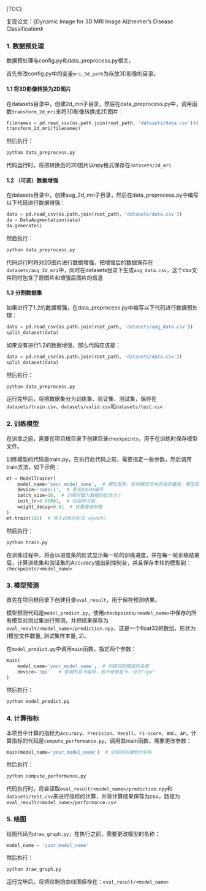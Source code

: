 [TOC]

复现论文：《Dynamic Image for 3D MRI Image Alzheimer’s Disease Classification》

### 1. 数据预处理

数据预处理与config.py和data_preprocess.py相关。

首先修改config.py中的变量`mri_3d_path`为存放3D影像的目录。

#### 1.1 将3D影像转换为2D图片

在datasets目录中，创建2d_mri子目录，然后在data_preprocess.py中，调用函数`transform_2d_mri`来将3D影像转换成2D图片：

```python
filenames = pd.read_csv(os.path.join(root_path, 'datasets/data.csv'))['filename'].values
transform_2d_mri(filenames)
```

然后执行：

```bash
python data_preprocess.py
```

代码运行时，将把转换后的2D图片以npy格式保存在`datasets/2d_mri`

#### 1.2 （可选）数据增强

在datasets目录中，创建aug_2d_mri子目录，然后在data_preprocess.py中编写以下代码进行数据增强：

```python
data = pd.read_csv(os.path.join(root_path, 'datasets/data.csv'))
da = DataAugmentation(data)
da.generate()
```

然后执行：

```bash
python data_preprocess.py
```

代码运行时将对2D图片进行数据增强，把增强后的数据保存在`datasets/aug_2d_mri`中，同时在datasets目录下生成`aug_data.csv`，这个csv文件同时包含了原图片和增强后图片的信息

#### 1.3 分割数据集

如果进行了1.2的数据增强，在data_preprocess.py中编写以下代码进行数据预处理：

```python
data = pd.read_csv(os.path.join(root_path, 'datasets/aug_data.csv'))
split_dataset(data)
```

如果没有进行1.2的数据增强，那么代码应该是：

```python
data = pd.read_csv(os.path.join(root_path, 'datasets/data.csv'))
split_dataset(data)
```

然后执行：

```bash
python data_preprocess.py
```

运行完毕后，将把数据集分为训练集、验证集、测试集，保存在`datasets/train.csv`、`datasets/valid.csv`和`datasets/test.csv`

### 2. 训练模型

在训练之前，需要在项目根目录下创建目录`checkpoints`，用于在训练时保存模型文件。

训练模型的代码是train.py，在执行此代码之前，需要指定一些参数，然后调用train方法，如下示例：

```python
mt = ModelTrainer(
    model_name='your_model_name',  # 模型名称，影响模型文件的保存路径、模型验证结果的保存路径
    device='cuda:1',  # 使用的GPU编号
    batch_size=16,  # 训练时载入数据的批次大小
    init_lr=0.00001,  # 初始学习率
    weight_decay=0.01  # 权重衰减参数
)
mt.train(100)  # 传入训练的轮次（epoch）
```

然后执行：

```bash
python train.py
```

在训练过程中，将会以进度条的形式显示每一轮的训练进度，并在每一轮训练结束后，计算训练集和验证集的Accuracy输出到控制台，并且保存本轮的模型到：`checkpoints/<model_name>`

### 3. 模型预测

首先在项目根目录下创建目录`eval_result`，用于保存预测结果。

模型预测代码是`model_predict.py`，使用`checkpoints/<model_name>`中保存的所有模型对测试集进行预测，并把结果保存为`eval_result/<model_name>/prediction.npy`，这是一个float32的数组，形状为(模型文件数量, 测试集样本量, 2)。

在`model_predict.py`中调用`main`函数，指定两个参数：

```python
main(
    model_name='your_model_name',  # 训练好的模型的名称
    device='cpu'   # 使用的显卡编号，若不使用显卡，设为"cpu"
)
```

然后执行：

```bash
python model_predict.py
```

### 4. 计算指标

本项目中计算的指标为`Accuracy`、`Precision`、`Recall`、`F1-Score`、`AUC`、`AP`，计算指标的代码是`compute_performance.py`，调用其main函数，需要更改参数：

```python
main(model_name='your_model_name')  # 训练好的模型的名称
```

然后执行：

```bash
python compute_performance.py
```

代码执行时，将会读取`eval_result/<model_name>/prediction.npy`和`datasets/test.csv`来进行指标的计算，并将计算结果保存为csv，路径为`eval_result/<model_name>/performance.csv`

### 5. 绘图

绘图代码为`draw_graph.py`，在执行之前，需要更改模型的名称：

```python
model_name = 'your_model_name'
```


然后执行：

```bash
python draw_graph.py
```

运行完毕后，将把绘制的曲线图保存在：`eval_result/<model_name>`